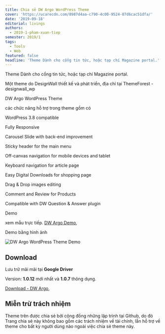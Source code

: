 ```yaml
---
title: Chia sẻ DW Argo WordPress Theme
cover: 'https://ucarecdn.com/8987d4aa-c790-4c00-9524-87d6cac51dfa/'
date: '2019-09-18'
editorial: livings
authors:
  - 2019-1-pham-xuan-tiep
semester: 2019/1
tags:
  - Tools
  - Web
featured: false
headline: 'Theme Dành cho cổng tin tức, hoặc tạp chí Magazine portal.'
---
```

Theme Dành cho cổng tin tức, hoặc tạp chí Magazine portal.

Một theme do DesignWall thiết kế và phát triển, địa chỉ tại ThemeForest - designwall_wp

DW Argo WordPress Theme

các chức năng hỗ trợ trong theme gồm có



WordPress 3.8 compatible

Fully Responsive

Carousel Slide with back-end improvement

Sticky header for the main menu

Off-canvas navigation for mobile devices and tablet

Keyboard navigation for article page

Easy Digital Downloads for shopping page

Drag & Drop images editing

Comment and Review for Products

Compatible with DW Question & Answer plugin

Demo

xem mẫu trực tiếp. [DW Argo Demo](http://demo.designwall.com/dw-argo/),



Demo bằng hình ảnh

![DW Argo WordPress Theme Demo](https://ucarecdn.com/b17d4412-46d4-4fe4-81ed-3e14a796f79e/ "DW Argo WordPress Theme Demo")

## Download

Lưu trữ mãi mãi tại **Google Driver**

Version: **1.0.12** mới nhất và **1.0.7** thông dụng.

[Download - DW Argo](https://drive.google.com/drive/folders/0B_FWvM3ekDc6dzJTUmJiTkdiLU0?usp=sharing),



## Miễn trừ trách nhiệm

Theme trên được chia sẻ bởi cộng đồng những lập trình tại Github, do đó Trang chia sẻ này không bao gồm các trách nhiệm về tài chính, lẫn hỗ trợ về theme cho bất kỳ người dùng nào ngoài việc chia sẻ theme này.
